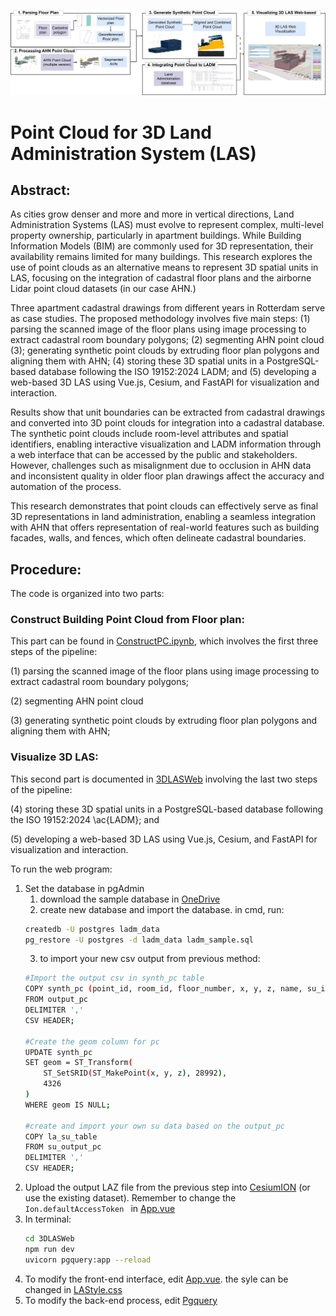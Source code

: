 <p align="center">
  <img src="thesismethod.drawio.png" alt="Description of the figure" width="800"/>
  <br>
</p>

# Point Cloud for 3D Land Administration System (LAS)

## Abstract:
As cities grow denser and more and more in vertical directions, Land Administration Systems (LAS) must evolve to represent complex, multi-level property ownership, particularly in apartment buildings. While Building Information Models (BIM) are commonly used for 3D representation, their availability remains limited for many buildings. This research explores the use of point clouds as an alternative means to represent 3D spatial units in LAS, focusing on the integration of cadastral floor plans and the airborne Lidar point cloud datasets (in our case AHN.)

Three apartment cadastral drawings from different years in Rotterdam serve as case studies. The proposed methodology involves five main steps: (1) parsing the scanned image of the floor plans using image processing to extract cadastral room boundary polygons; (2) segmenting AHN point cloud (3); generating synthetic point clouds by extruding floor plan polygons and aligning them with AHN; (4) storing these 3D spatial units in a PostgreSQL-based database following the ISO 19152:2024 LADM; and (5) developing a web-based 3D LAS using Vue.js, Cesium, and FastAPI for visualization and interaction.

Results show that unit boundaries can be extracted from cadastral drawings and converted into 3D point clouds for integration into a cadastral database. The synthetic point clouds include room-level attributes and spatial identifiers, enabling interactive visualization and LADM information through a web interface that can be accessed by the public and stakeholders. However, challenges such as misalignment due to occlusion in AHN data and inconsistent quality in older floor plan drawings affect the accuracy and automation of the process.

This research demonstrates that point clouds can effectively serve as final 3D representations in land administration, enabling a seamless integration with AHN that offers representation of real-world features such as building facades, walls, and fences, which often delineate cadastral boundaries. 

## Procedure:
The code is organized into two parts:
### Construct Building Point Cloud from Floor plan: 
This part can be found in [ConstructPC.ipynb](ConstructPC.ipynb), which involves the first three steps of the pipeline: 

(1) parsing the scanned image of the floor plans using image processing to extract cadastral room boundary polygons; 

(2) segmenting AHN point cloud 

(3) generating synthetic point clouds by extruding floor plan polygons and aligning them with AHN; 


### Visualize 3D LAS:
This second part is documented in [3DLASWeb](3DLASWeb) involving the last two steps of the pipeline:

(4) storing these 3D spatial units in a PostgreSQL-based database following the ISO 19152:2024 \ac{LADM}; and 

(5) developing a web-based 3D LAS using Vue.js, Cesium, and FastAPI for visualization and interaction.

To run the web program:
1. Set the database in pgAdmin
   1. download the sample database in [OneDrive](https://tud365-my.sharepoint.com/:u:/r/personal/candinasari_tudelft_nl/Documents/data%20thesis/ladm_sample.sql?csf=1&web=1&e=b21AQC)
   2. create new database and import the database. in cmd, run:
   ```sh
   createdb -U postgres ladm_data
   pg_restore -U postgres -d ladm_data ladm_sample.sql
   ```
   3. to import your new csv output from previous method:
   ```sh
   #Import the output csv in synth_pc table
   COPY synth_pc (point_id, room_id, floor_number, x, y, z, name, su_id, area, k_id)
   FROM output_pc
   DELIMITER ',' 
   CSV HEADER;
   
   #Create the geom column for pc
   UPDATE synth_pc
   SET geom = ST_Transform(
       ST_SetSRID(ST_MakePoint(x, y, z), 28992),
       4326
   )
   WHERE geom IS NULL;

   #create and import your own su data based on the output_pc
   COPY la_su_table
   FROM su_output_pc
   DELIMITER ',' 
   CSV HEADER;
   ```
2. Upload the output LAZ file from the previous step into [CesiumION](https://ion.cesium.com/addasset) (or use the existing dataset). Remember to change the ```Ion.defaultAccessToken ``` in [App.vue](3DLASWeb/src/App.vue)
3. In terminal:
   ```sh
   cd 3DLASWeb
   npm run dev   
   uvicorn pgquery:app --reload
   ```
4. To modify the front-end interface, edit [App.vue](3DLASWeb/src/App.vue). the syle can be changed in [LAStyle.css](3DLASWeb/src/LAStyle.css)
5. To modify the back-end process, edit [Pgquery](3DLASWeb/pgquery.py)

